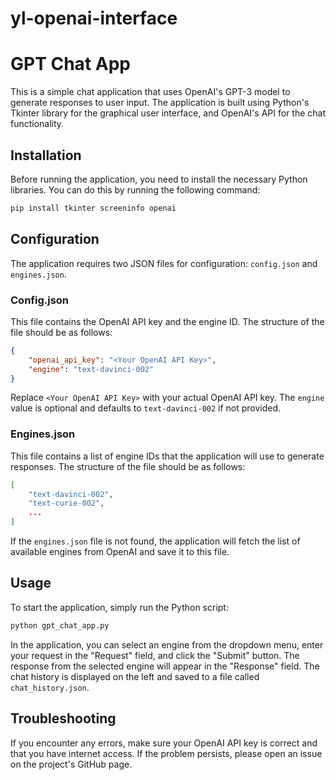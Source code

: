 # yl-openai-interface
# GPT Chat App

This is a simple chat application that uses OpenAI's GPT-3 model to generate responses to user input. The application is built using Python's Tkinter library for the graphical user interface, and OpenAI's API for the chat functionality.

## Installation

Before running the application, you need to install the necessary Python libraries. You can do this by running the following command:

```bash
pip install tkinter screeninfo openai
```

## Configuration

The application requires two JSON files for configuration: `config.json` and `engines.json`.

### Config.json

This file contains the OpenAI API key and the engine ID. The structure of the file should be as follows:

```json
{
    "openai_api_key": "<Your OpenAI API Key>",
    "engine": "text-davinci-002"
}
```

Replace `<Your OpenAI API Key>` with your actual OpenAI API key. The `engine` value is optional and defaults to `text-davinci-002` if not provided.

### Engines.json

This file contains a list of engine IDs that the application will use to generate responses. The structure of the file should be as follows:

```json
[
    "text-davinci-002",
    "text-curie-002",
    ...
]
```

If the `engines.json` file is not found, the application will fetch the list of available engines from OpenAI and save it to this file.

## Usage

To start the application, simply run the Python script:

```bash
python gpt_chat_app.py
```

In the application, you can select an engine from the dropdown menu, enter your request in the "Request" field, and click the "Submit" button. The response from the selected engine will appear in the "Response" field. The chat history is displayed on the left and saved to a file called `chat_history.json`.

## Troubleshooting

If you encounter any errors, make sure your OpenAI API key is correct and that you have internet access. If the problem persists, please open an issue on the project's GitHub page.
